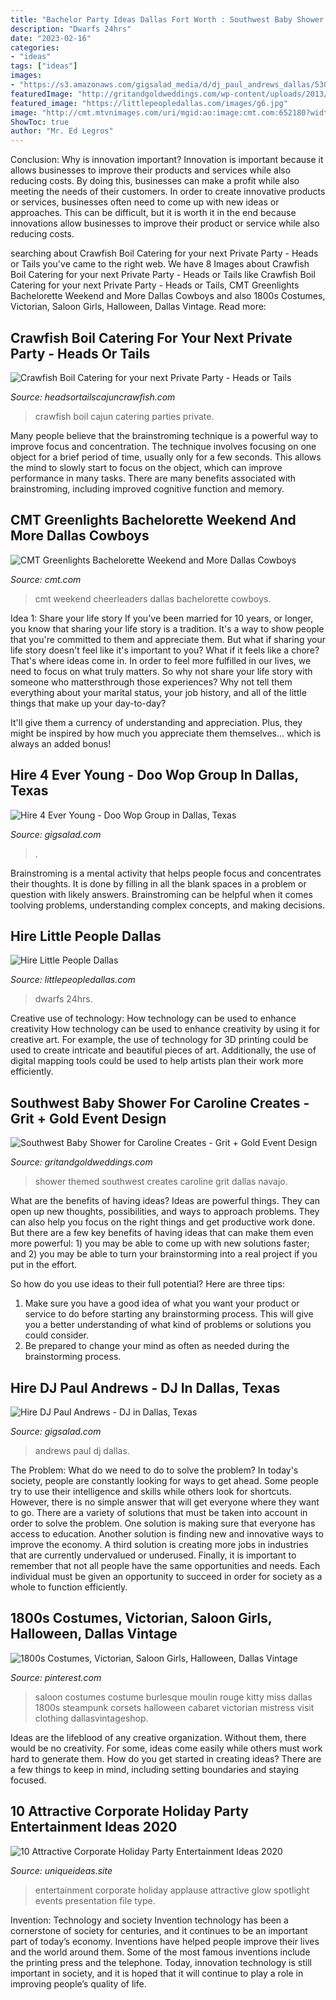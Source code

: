 ```yaml
---
title: "Bachelor Party Ideas Dallas Fort Worth : Southwest Baby Shower For Caroline Creates"
description: "Dwarfs 24hrs"
date: "2023-02-16"
categories:
- "ideas"
tags: ["ideas"]
images:
- "https://s3.amazonaws.com/gigsalad_media/d/dj_paul_andrews_dallas/530f74f26028e_480_sq"
featuredImage: "http://gritandgoldweddings.com/wp-content/uploads/2013/10/Navajo-indian-themed-baby-shower-dallas-baby-nine-photography-grit-and-gold33.jpg"
featured_image: "https://littlepeopledallas.com/images/g6.jpg"
image: "http://cmt.mtvnimages.com/uri/mgid:ao:image:cmt.com:652180?width=1200&amp;height=675&amp;.jpg"
ShowToc: true
author: "Mr. Ed Legros"
---
```



Conclusion: Why is innovation important?
Innovation is important because it allows businesses to improve their products and services while also reducing costs. By doing this, businesses can make a profit while also meeting the needs of their customers. In order to create innovative products or services, businesses often need to come up with new ideas or approaches. This can be difficult, but it is worth it in the end because innovations allow businesses to improve their product or service while also reducing costs.

	

		
searching about Crawfish Boil Catering for your next Private Party - Heads or Tails you've came to the right web. We have 8 Images about Crawfish Boil Catering for your next Private Party - Heads or Tails like Crawfish Boil Catering for your next Private Party - Heads or Tails, CMT Greenlights Bachelorette Weekend and More Dallas Cowboys and also 1800s Costumes, Victorian, Saloon Girls, Halloween, Dallas Vintage. Read more:
		
    
## Crawfish Boil Catering For Your Next Private Party - Heads Or Tails

<img loading=lazy src="http://www.headsortailscajuncrawfish.com/gallery-private/8.jpg" onerror="this.onerror=null;this.src='https://tse2.mm.bing.net/th?id=OIP.V3tEoBLt1hKfXJiNi_oGMwHaFj&amp;pid=15.1';" alt="Crawfish Boil Catering for your next Private Party - Heads or Tails">

_Source: headsortailscajuncrawfish.com_

>crawfish boil cajun catering parties private. 

	

Many people believe that the brainstroming technique is a powerful way to improve focus and concentration. The technique involves focusing on one object for a brief period of time, usually only for a few seconds. This allows the mind to slowly start to focus on the object, which can improve performance in many tasks. There are many benefits associated with brainstroming, including improved cognitive function and memory.

    
## CMT Greenlights Bachelorette Weekend And More Dallas Cowboys

<img loading=lazy src="http://cmt.mtvnimages.com/uri/mgid:ao:image:cmt.com:652180?width=1200&amp;height=675&amp;.jpg" onerror="this.onerror=null;this.src='https://tse4.mm.bing.net/th?id=OIP.d44RKzw895zPAzc10DB6YwHaEK&amp;pid=15.1';" alt="CMT Greenlights Bachelorette Weekend and More Dallas Cowboys">

_Source: cmt.com_

>cmt weekend cheerleaders dallas bachelorette cowboys. 

	

Idea 1: Share your life story
If you've been married for 10 years, or longer, you know that sharing your life story is a tradition. It's a way to show people that you're committed to them and appreciate them. But what if sharing your life story doesn't feel like it's important to you? What if it feels like a chore?
That's where ideas come in. In order to feel more fulfilled in our lives, we need to focus on what truly matters. So why not share your life story with someone who mattersthrough those experiences? Why not tell them everything about your marital status, your job history, and all of the little things that make up your day-to-day?

It'll give them a currency of understanding and appreciation. Plus, they might be inspired by how much you appreciate them themselves... which is always an added bonus!

    
## Hire 4 Ever Young - Doo Wop Group In Dallas, Texas

<img loading=lazy src="https://s3.amazonaws.com/gigsalad_media/4/4_ever_young_richardson/57d5f730aba37.jpg" onerror="this.onerror=null;this.src='https://tse2.mm.bing.net/th?id=OIP.Qm_Zg6XfzU-lW5cpeVRkKgHaFi&amp;pid=15.1';" alt="Hire 4 Ever Young - Doo Wop Group in Dallas, Texas">

_Source: gigsalad.com_

>. 

	

Brainstroming is a mental activity that helps people focus and concentrates their thoughts. It is done by filling in all the blank spaces in a problem or question with likely answers. Brainstroming can be helpful when it comes toolving problems, understanding complex concepts, and making decisions.

    
## Hire Little People Dallas

<img loading=lazy src="https://littlepeopledallas.com/images/g6.jpg" onerror="this.onerror=null;this.src='https://tse3.mm.bing.net/th?id=OIP.rdtF8fg9SMXh2TWM-yMQ8QHaE7&amp;pid=15.1';" alt="Hire Little People Dallas">

_Source: littlepeopledallas.com_

>dwarfs 24hrs. 

	

Creative use of technology: How technology can be used to enhance creativity
How technology can be used to enhance creativity by using it for creative art. For example, the use of technology for 3D printing could be used to create intricate and beautiful pieces of art. Additionally, the use of digital mapping tools could be used to help artists plan their work more efficiently.

    
## Southwest Baby Shower For Caroline Creates - Grit + Gold Event Design

<img loading=lazy src="http://gritandgoldweddings.com/wp-content/uploads/2013/10/Navajo-indian-themed-baby-shower-dallas-baby-nine-photography-grit-and-gold33.jpg" onerror="this.onerror=null;this.src='https://tse4.mm.bing.net/th?id=OIP.tupe2LyJOacb_Io1earSvAHaLH&amp;pid=15.1';" alt="Southwest Baby Shower for Caroline Creates - Grit + Gold Event Design">

_Source: gritandgoldweddings.com_

>shower themed southwest creates caroline grit dallas navajo. 

	

What are the benefits of having ideas?
Ideas are powerful things. They can open up new thoughts, possibilities, and ways to approach problems. They can also help you focus on the right things and get productive work done.
But there are a few key benefits of having ideas that can make them even more powerful: 1) you may be able to come up with new solutions faster; and 2) you may be able to turn your brainstorming into a real project if you put in the effort.

So how do you use ideas to their full potential? Here are three tips: 
1) Make sure you have a good idea of what you want your product or service to do before starting any brainstorming process. This will give you a better understanding of what kind of problems or solutions you could consider. 
2) Be prepared to change your mind as often as needed during the brainstorming process.

    
## Hire DJ Paul Andrews - DJ In Dallas, Texas

<img loading=lazy src="https://s3.amazonaws.com/gigsalad_media/d/dj_paul_andrews_dallas/530f74f26028e_480_sq" onerror="this.onerror=null;this.src='https://tse3.mm.bing.net/th?id=OIP.2coTSIL0hfcuK-93b56tOgHaHa&amp;pid=15.1';" alt="Hire DJ Paul Andrews - DJ in Dallas, Texas">

_Source: gigsalad.com_

>andrews paul dj dallas. 

	

The Problem: What do we need to do to solve the problem?
In today's society, people are constantly looking for ways to get ahead. Some people try to use their intelligence and skills while others look for shortcuts. However, there is no simple answer that will get everyone where they want to go. There are a variety of solutions that must be taken into account in order to solve the problem. One solution is making sure that everyone has access to education. Another solution is finding new and innovative ways to improve the economy. A third solution is creating more jobs in industries that are currently undervalued or underused. Finally, it is important to remember that not all people have the same opportunities and needs. Each individual must be given an opportunity to succeed in order for society as a whole to function efficiently.

    
## 1800s Costumes, Victorian, Saloon Girls, Halloween, Dallas Vintage

<img loading=lazy src="https://i.pinimg.com/736x/c0/be/8d/c0be8da45513238b6fe28637ee02882a--burlesque-corset-burlesque-costumes.jpg" onerror="this.onerror=null;this.src='https://tse4.mm.bing.net/th?id=OIP.FxsU1LYPHIaPQIZ4euIx7QHaOG&amp;pid=15.1';" alt="1800s Costumes, Victorian, Saloon Girls, Halloween, Dallas Vintage">

_Source: pinterest.com_

>saloon costumes costume burlesque moulin rouge kitty miss dallas 1800s steampunk corsets halloween cabaret victorian mistress visit clothing dallasvintageshop. 

	

Ideas are the lifeblood of any creative organization. Without them, there would be no creativity. For some, ideas come easily while others must work hard to generate them. How do you get started in creating ideas? There are a few things to keep in mind, including setting boundaries and staying focused.

    
## 10 Attractive Corporate Holiday Party Entertainment Ideas 2020

<img loading=lazy src="https://www.uniqueideas.site/wp-content/uploads/holiday-party-ideas-for-2017-applause-spotlight.jpg" onerror="this.onerror=null;this.src='https://tse4.mm.bing.net/th?id=OIP.i3Ar7FlCJly7LugkggzWogHaFj&amp;pid=15.1';" alt="10 Attractive Corporate Holiday Party Entertainment Ideas 2020">

_Source: uniqueideas.site_

>entertainment corporate holiday applause attractive glow spotlight events presentation file type. 

	

Invention: Technology and society
Invention technology has been a cornerstone of society for centuries, and it continues to be an important part of today’s economy. Inventions have helped people improve their lives and the world around them. Some of the most famous inventions include the printing press and the telephone. Today, innovation technology is still important in society, and it is hoped that it will continue to play a role in improving people’s quality of life.

